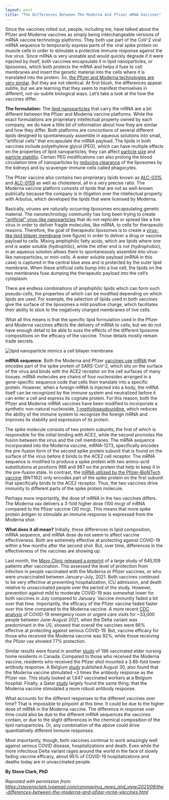```yaml
---
layout: post
title: "The Differences Between The Moderna And Pfizer mRNA Vaccines"
---
```


Since the vaccines rolled out, people, including me, have talked about the Pfizer and Moderna vaccines as simply being interchangeable versions of mRNA vaccine technology platforms. They both use part of the CoV-2 viral mRNA sequence to temporarily express parts of the viral spike protein on muscle cells in order to stimulate a protective immune response against the live virus. Since mRNA is very unstable and would quickly degrade if it were injected by itself, both vaccines encapsulate it in lipid nanoparticles, or liposomes, which both protects the mRNA and helps it fuse to cell membranes and insert the genetic material into the cells where it is translated into the protein. So, [the Pfizer and Moderna technologies are very similar](https://yourlocalepidemiologist.substack.com/p/moderna-vs-pfizer-is-there-a-difference).  But they are not identical. At first blush, the differences appear subtle, but we are learning that they seem to manifest themselves in different, not-so-subtle biological ways. Let’s take a look at the how the vaccines differ.

**The formulation:** The [lipid nanoparticles](https://www.statnews.com/2020/12/01/how-nanotechnology-helps-mrna-covid19-vaccines-work/) that carry the mRNA are a bit different between the Pfizer and Moderna vaccine platforms. While the exact formulations are proprietary intellectual property owned by each company, we do have a little bit of information about how they are similar and how they differ. Both platforms are concoctions of several different lipids designed to spontaneously assemble in aqueous solutions into small, “artificial cells” that encapsulate the mRNA payload. The lipids in both vaccines include polyethylene glycol (PEG), which can have multiple effects on the properties of lipid nanoparticles; they can affect [particle size](https://www.nature.com/articles/s41578-021-00358-0#ref-CR17) and [particle stability](https://www.nature.com/articles/s41578-021-00358-0#ref-CR14). Certain PEG modifications can also prolong the blood circulation time of nanoparticles by [reducing clearance](https://www.nature.com/articles/s41578-021-00358-0#ref-CR127) of the liposomes by the kidneys and by scavenger immune cells called phagocytes.

The Pfizer vaccine also contains two proprietary lipids known as [ALC-0315](https://en.wikipedia.org/wiki/ALC-0315), and [ALC-0159](https://en.wikipedia.org/wiki/ALC-0159) as well as cholesterol, all in a very precise ratio. The Moderna vaccine platform consists of lipids that are not as well-known publically because the company is in litigation over the intellectual property with Arbutus, which developed the lipids that were licensed by Moderna.

Basically, viruses are naturally occurring liposomes encapsulating genetic material. The nanotechnology community has long been trying to create [“artificial” virus-like nanoparticles](https://www.nature.com/articles/s41565-020-0757-7) that do not replicate or spread like a live virus in order to deliver fragile molecules, like mRNA, to cells for therapeutic reasons. Therefore, the goal of therapeutic liposomes is to create a [virus-like lipid bilayer membrane](https://www.science.org/content/blog-post/rna-vaccines-and-their-lipids) (see figure) in order to deliver a drug or vaccine payload to cells. Mixing amphiphilic fatty acids, which are lipids where one end is water soluble (hydrophilic), while the other end is not (hydrophobic), in an aqueous solution allows them to spontaneously assemble into virus-like nanoparticles, or mini-cells. A water soluble payload (mRNA in this case) is captured in the central blue area and is protected by the outer lipid membrane. When these artificial cells bump into a live cell, the lipids on the two membranes fuse dumping the therapeutic payload into the cell’s cytoplasm.

There are endless combinations of amphiphilic lipids which can form such pseudo-cells, the properties of which can be modified depending on which lipids are used. For example, the selection of lipids used in both vaccines give the surface of the liposomes a mild positive charge, which facilitates their ability to stick to the negatively charged membranes of live cells.

What all this means is that the specific lipid formulation used in the Pfizer and Moderna vaccines affects the delivery of mRNA to cells, but we do not have enough detail to be able to suss the effects of the different liposome compositions on the efficacy of the vaccine. Those details mostly remain trade secrets.

![lipid nanoparticle mimics a cell bilayer membrane](https://i.imgur.com/U5Wy4hr.png)

**mRNA sequence.** Both the Moderna and Pfizer [vaccines use](http://www.news-medical.net/health/What-is-an-RNA-Vaccine.aspx) [mRNA](https://www.news-medical.net/health/What-is-an-RNA-Vaccine.aspx) that encodes part of the spike protein of SARS-CoV-2, which sits on the surface of the virus and binds with the ACE2 receptor on the cell surfaces of many tissues. mRNA molecules are chains of four nucleosides arranged in a gene-specific sequence code that cells then translate into a specific protein. However, when a foreign mRNA is injected into a body, the mRNA itself can be recognized by the immune system and neutralized before it can enter a cell and express its cognate protein. For this reason, both the Pfizer and Moderna mRNA vaccines have been modified to incorporate a synthetic non-natural nucleoside, [1-methylpseudouridine](https://www.sciencedirect.com/science/article/abs/pii/S0168365915300948), which reduces the ability of the immune system to recognize the foreign mRNA and improves its stability and expression of its protein.

The spike molecule consists of two protein subunits, the first of which is responsible for the initial binding with ACE2, while the second promotes the fusion between the virus and the cell membranes. The mRNA sequence incorporated into the Moderna vaccine, mRNA-1273, specifically encodes the pre-fusion form of the second spike protein subunit that is found on the surface of the virus before it binds to the ACE2 cell receptor. The mRNA sequence is modified to produce a spike protein with two amino-acid substitutions at positions 986 and 987 on the protein that help to keep it in the pre-fusion state. In contrast, the [mRNA utilized by the Pfizer-BioNTech vaccine](https://www.news-medical.net/health/An-Overview-of-the-SARS-CoV-2-Vaccines.aspx) (BNT162) only encodes part of the spike protein on the first subunit that specifically binds to the ACE2 receptor. Thus, the two vaccines drive immunity to different parts of the spike protein molecule.

Perhaps more importantly, the dose of mRNA in the two vaccines differs. The Moderna vax delivers a 3-fold higher dose (100 mcg) of mRNA compared to the Pfizer vaccine (30 mcg). This  means that more spike protein antigen to stimulate an immune response is expressed from the Moderna shot.

**What does it all mean?** Initially, these differences in lipid composition, mRNA sequence, and mRNA dose do not seem to affect vaccine effectiveness. Both are extremely effective at protecting against COVID-19 within a few months after the second shot. But, over time, differences in the effectiveness of the vaccines are showing up.

Last month, the [Mayo Clinic released a preprint](https://pubmed.ncbi.nlm.nih.gov/34401884/) of a large study of 645,109 patients after vaccination. This assessed the level of protection from infection in people vaccinated with the Moderna or Pfizer vaccines, or who were unvaccinated between January–July, 2021. Both vaccines continued to be very effective at preventing hospitalization, ICU admission, and death relative to unvaccinated people over the period of the study. However, prevention against mild to moderate COVID-19 was somewhat lower for both vaccines in July compared to January. Vaccine immunity faded a bit over that time. Importantly, the efficacy of the Pfizer vaccine faded faster over this time compared to the Moderna vaccine. A more recent [CDC analysis](https://dgalerts.docguide.com/cdc-report-details-interim-estimates-vaccine-effectiveness-against-covid-19-associated-educ?overlay=2&nl_ref=newsletter&pk_campaign=newsletter&nl_eventid=92565&nl_campaignid=3641&pw_siteID=25&ncov_site=covid-19&MemberID=300890431) of COVID-19 emergency room or urgent care visits for ~33,000 people between June-August 2021, when the Delta variant was predominant in the US, showed that overall the vaccines were 86% effective at protecting against serious COVID-19. But, vaccine efficacy for those who received the Moderna vaccine was 92%, while those receiving the Pfizer vax showed 77% protection.

Similar results were found in another [study](https://www.medrxiv.org/content/10.1101/2021.08.06.21261721v2) of 196 vaccinated elder nursing home residents in Canada. Compared to those who received the Moderna vaccine, residents who received the Pfizer shot mounted a 3.89-fold lower antibody response. A Belgium [study](https://www.bloomberg.com/news/articles/2021-08-31/moderna-jab-spurs-double-pfizer-covid-antibody-levels-in-study) published August 30, also found that the Moderna vaccine stimulated ~3 times the antibody response as the Pfizer vax. This study looked at 1,647 vaccinated workers at a Belgium hospital. Finally, a Qatar [study](https://www.medrxiv.org/content/10.1101/2021.07.25.21261093v1.full.pdf) largely found the same thing; that the Moderna vaccine stimulated a more robust antibody response.

What accounts for the different responses to the different vaccines over time? That is impossible to pinpoint at this time. It could be due to the higher dose of mRNA in the Moderna vaccine. The difference in response over time could also be due to the different mRNA sequences the vaccines contain, or due to the slight differences in the chemical composition of the lipid nanoparticles. Or, any combination of the above could drive quantitatively different immune responses.

Most importantly, though, both vaccines continue to work amazingly well against serious COVID disease, hospitalizations and death. Even while the more infectious Delta variant rages around the world in the face of slowly fading vaccine efficacy, about 95% of COVID-19 hospitalizations and deaths today are in unvaccinated people.

**By Steve Clark, PhD**

*Reposted with permission from: https://stevensclark.typepad.com/coronavirus_news_and_view/2021/09/the-differences-between-the-moderna-and-pfizer-mrna-vaccines.html*
